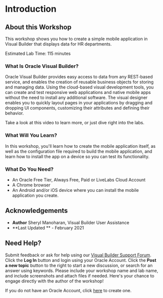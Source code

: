 # Introduction

## About this Workshop

This workshop shows you how to create a simple mobile application in Visual Builder that displays data for HR departments.

Estimated Lab Time: 115 minutes

### What Is Oracle Visual Builder?
Oracle Visual Builder provides easy access to data from any REST-based service, and enables the creation of reusable business objects for storing and managing data. Using the cloud-based visual development tools, you can create and test responsive web applications and native mobile apps without the need to install any additional software. The visual designer enables you to quickly layout pages in your applications by dragging and dropping UI components, customizing their attributes and defining their behavior.  

Take a look at this video to learn more, or just dive right into the labs.

  [](youtube:Z-b0ayPRhwY)

### What Will You Learn?

In this workshop, you'll learn how to create the mobile application itself, as well as the configuration file required to build the mobile application, and learn how to install the app on a device so you can test its functionality.

### What Do You Need?

* An Oracle Free Tier, Always Free, Paid or LiveLabs Cloud Account
* A Chrome browser
* An Android and/or iOS device where you can install the mobile application you create.

## Acknowledgements
* **Author** Sheryl Manoharan, Visual Builder User Assistance
* **Last Updated ** - February 2021

## Need Help?
Submit feedback or ask for help using our [Visual Builder Support Forum](https://cloudcustomerconnect.oracle.com/resources/e610f4723c/summary). Click the **Log In** button and login using your Oracle Account. Click the **Post a new topic** button to the right to start a new discussion, or search for an answer using keywords.  Please include your workshop name and lab name, and include screenshots and attach files if needed.  Here's your chance to engage directly with the author of the workshop!

If you do not have an Oracle Account, click [here](https://profile.oracle.com/myprofile/account/create-account.jspx) to create one.
